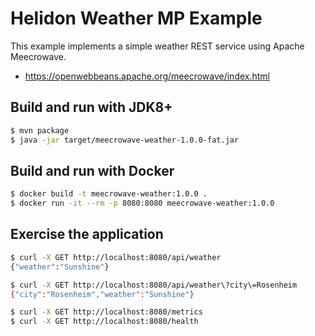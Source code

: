 # Helidon Weather MP Example

This example implements a simple weather REST service using Apache Meecrowave.

- https://openwebbeans.apache.org/meecrowave/index.html

## Build and run with JDK8+

```bash
$ mvn package
$ java -jar target/meecrowave-weather-1.0.0-fat.jar
```

## Build and run with Docker

```bash
$ docker build -t meecrowave-weather:1.0.0 .
$ docker run -it --rm -p 8080:8080 meecrowave-weather:1.0.0
```

## Exercise the application

```bash
$ curl -X GET http://localhost:8080/api/weather                                                                           ─╯
{"weather":"Sunshine"}

$ curl -X GET http://localhost:8080/api/weather\?city\=Rosenheim                                                          ─╯
{"city":"Rosenheim","weather":"Sunshine"}

$ curl -X GET http://localhost:8080/metrics
$ curl -X GET http://localhost:8080/health
```
